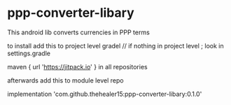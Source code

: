 # ppp-converter-libary

This android lib converts currencies in PPP terms

to install 
add this to project level gradel
// if nothing in project level ; look in settings.gradle

maven { url 'https://jitpack.io' }
in all repositories

afterwards
add this to module level repo 

implementation 'com.github.thehealer15:ppp-converter-libary:0.1.0'
